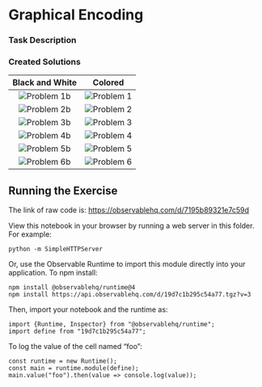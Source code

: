 # Graphical Encoding
### Task Description

### Created Solutions
| Black and White| Colored | 
| :-------------: |:-------------:|
| ![Problem 1b](https://github.com/CarolineNB/InformationVisualization/blob/master/Exercises/Color/demo/Problem1b.PNG) | ![Problem 1](https://github.com/CarolineNB/InformationVisualization/blob/master/Exercises/Color/demo/Problem1.PNG) | 
| ![Problem 2b](https://github.com/CarolineNB/InformationVisualization/blob/master/Exercises/Color/demo/Problem2b.PNG) | ![Problem 2](https://github.com/CarolineNB/InformationVisualization/blob/master/Exercises/Color/demo/Problem2.PNG) | 
| ![Problem 3b](https://github.com/CarolineNB/InformationVisualization/blob/master/Exercises/Color/demo/Problem3b.PNG) | ![Problem 3](https://github.com/CarolineNB/InformationVisualization/blob/master/Exercises/Color/demo/Problem3.PNG) | 
| ![Problem 4b](https://github.com/CarolineNB/InformationVisualization/blob/master/Exercises/Color/demo/Problem3b.PNG) | ![Problem 4](https://github.com/CarolineNB/InformationVisualization/blob/master/Exercises/Color/demo/Problem4.PNG) | 
| ![Problem 5b](https://github.com/CarolineNB/InformationVisualization/blob/master/Exercises/Color/demo/Problem5b.PNG) | ![Problem 5](https://github.com/CarolineNB/InformationVisualization/blob/master/Exercises/Color/demo/Problem5.PNG) | 
| ![Problem 6b](https://github.com/CarolineNB/InformationVisualization/blob/master/Exercises/Color/demo/Problem6b.PNG) | ![Problem 6](https://github.com/CarolineNB/InformationVisualization/blob/master/Exercises/Color/demo/Problem6.PNG) | 

## Running the Exercise
The link of raw code is: https://observablehq.com/d/7195b89321e7c59d

View this notebook in your browser by running a web server in this folder. For example:

`python -m SimpleHTTPServer`

Or, use the Observable Runtime to import this module directly into your application. To npm install:

```
npm install @observablehq/runtime@4
npm install https://api.observablehq.com/d/19d7c1b295c54a77.tgz?v=3
```
Then, import your notebook and the runtime as:
```
import {Runtime, Inspector} from "@observablehq/runtime";
import define from "19d7c1b295c54a77";
```

To log the value of the cell named “foo”:
```
const runtime = new Runtime();
const main = runtime.module(define);
main.value("foo").then(value => console.log(value));
```
